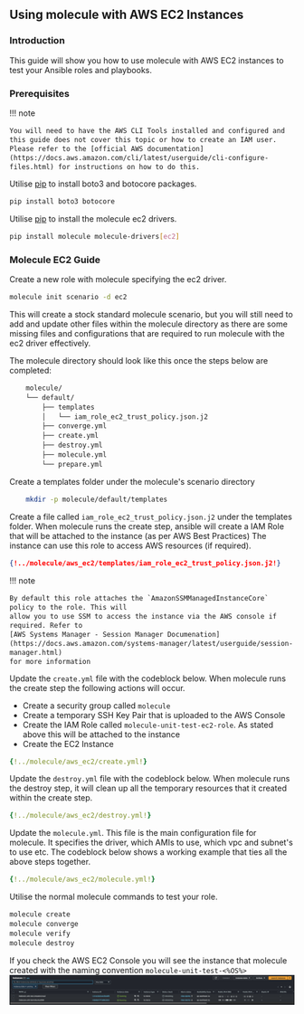 ## Using molecule with AWS EC2 Instances

### Introduction

This guide will show you how to use molecule with AWS EC2 instances to test your Ansible roles and playbooks.

### Prerequisites

!!! note

    You will need to have the AWS CLI Tools installed and configured and this guide does not cover this topic or how to create an IAM user.
    Please refer to the [official AWS documentation](https://docs.aws.amazon.com/cli/latest/userguide/cli-configure-files.html) for instructions on how to do this.

Utilise [pip](https://pip.pypa.io/en/stable/installation/) to install boto3 and botocore packages.

```bash
pip install boto3 botocore
```

Utilise [pip](https://pip.pypa.io/en/stable/installation/) to install the molecule ec2 drivers.

```bash
pip install molecule molecule-drivers[ec2]
```

### Molecule EC2 Guide

Create a new role with molecule specifying the ec2 driver.

```bash
molecule init scenario -d ec2
```

This will create a stock standard molecule scenario, but you will still need to add and update other files within the molecule directory
as there are some missing files and configurations that are required to run molecule with the ec2 driver effectively.

The molecule directory should look like this once the steps below are completed:

```bash
    molecule/
    └── default/
        ├── templates
        │   └── iam_role_ec2_trust_policy.json.j2
        ├── converge.yml
        ├── create.yml
        ├── destroy.yml
        ├── molecule.yml
        └── prepare.yml
```

Create a templates folder under the molecule's scenario directory

```bash
    mkdir -p molecule/default/templates
```

Create a file called `iam_role_ec2_trust_policy.json.j2` under the templates folder. When molecule runs the create step, ansible will create
a IAM Role that will be attached to the instance (as per AWS Best Practices) The instance can use this role to access AWS resources (if required).

```json title="iam_role_ec2_trust_policy.json.j2"
{!../molecule/aws_ec2/templates/iam_role_ec2_trust_policy.json.j2!}
```

!!! note

    By default this role attaches the `AmazonSSMManagedInstanceCore` policy to the role. This will
    allow you to use SSM to access the instance via the AWS console if required. Refer to
    [AWS Systems Manager - Session Manager Documenation](https://docs.aws.amazon.com/systems-manager/latest/userguide/session-manager.html)
    for more information

Update the `create.yml` file with the codeblock below. When molecule runs the create step the following actions will occur.

- Create a security group called `molecule`
- Create a temporary SSH Key Pair that is uploaded to the AWS Console
- Create the IAM Role called `molecule-unit-test-ec2-role`. As stated above this will be attached to the instance
- Create the EC2 Instance

```yaml
{!../molecule/aws_ec2/create.yml!}
```

Update the `destroy.yml` file with the codeblock below. When molecule runs the destroy step, it will clean up all the temporary resources
that it created within the create step.

```yaml
{!../molecule/aws_ec2/destroy.yml!}
```

Update the `molecule.yml`. This file is the main configuration file for molecule. It specifies the driver, which AMIs to use,
which vpc and subnet's to use etc. The codeblock below shows a working example that ties all the above steps together.

```yaml
{!../molecule/aws_ec2/molecule.yml!}
```

Utilise the normal molecule commands to test your role.

```bash
molecule create
molecule converge
molecule verify
molecule destroy
```

If you check the AWS EC2 Console you will see the instance that molecule created with the naming convention `molecule-unit-test-<%OS%>`
![EC2Console](../images/ec2_instance_console.png)
